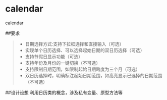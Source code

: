 calendar
========

calendar

##要求
> * 日期选择方式:支持下拉框选择和直接输入（可选）
> * 实现单个日历选择、可以选择起始日期的双日历选择（可选）
> * 支持节假日显示功能（可选）
> * 支持年份及月份的一键切换（不可选）
> * 支持限制日期范围，如限制起始日期跨度为三个月（可选）
> * 双日历选择时，明确标注起始日期范围，如高亮显示已选择的日期范围（不可选）

##设计设想
利用日历类的概念，涉及私有变量、原型方法等
